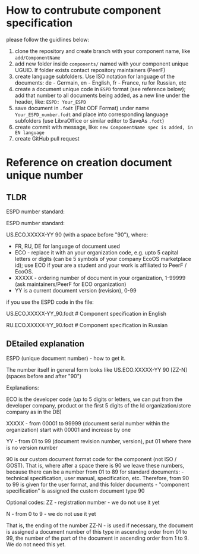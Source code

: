 # How to contrubute component specification

please follow the guidlines below:

1. clone the repository and create branch with your component name, like `add/ComponentName`
2. add new folder inside `components/` named with your component unique UGUID. If folder exists contact repository maintainers (PeerF)
3. create language subfolders. Use ISO notation for language of the documents: de - Germain, en - English, fr - France, ru for Russian, etc
4. create a document unique code in `ESPD` format (see reference below); add that number to all documents being added, as a new line under the header, like:
`ESPD: Your_ESPD`
5. save document in `.fodt` (Flat ODF Format) under name `Your_ESPD_number.fodt` and place into corresponding language subfolders (use LibraOffice or similar editor to SaveAs `.fodt`)
6. create commit with message, like: `new ComponentName spec is added, in EN language`
7. create GitHub pull request


# Reference on creation document unique number

## TLDR

ESPD number standard:

ESPD number standard:

US.ECO.XXXXX-YY 90 (with a space before "90"), where:
- FR, RU, DE for language of document used
- ECO - replace it with an your organization code, e.g. upto 5 capital letters or digits (can be 5 symbols of your company EcoOS marketplace id); use ECO if your are a student and your work is affiliated to PeerF / EcoOS.
- XXXXX - ordering number of document in your organization, 1-99999 (ask maintainers/PeerF for ECO organization)
- YY is a current document version (revision), 0-99

if you use the ESPD code in the file:

US.ECO.XXXXX-YY_90.fodt # Component specification in English

RU.ECO.XXXXX-YY_90.fodt # Component specification in Russian

## DEtailed explanation

ESPD (unique document number) - how to get it.

The number itself in general form looks like US.ECO.XXXXX-YY 90 [ZZ-N] (spaces before and after "90")

Explanations:

ECO is the developer code (up to 5 digits or letters, we can put from the developer company, product or the first 5 digits of the Id organization/store company as in the DB)

XXXXX - from 00001 to 99999 (document serial number within the organization) start with 00001 and increase by one

YY - from 01 to 99 (document revision number, version), put 01 where there is no version number

90 is our custom document format code for the component (not ISO / GOST). That is, where after a space there is 90 we leave these numbers, because there can be a number from 01 to 89 for standard documents: - technical specification, user manual, specification, etc. Therefore, from 90 to 99 is given for the user format, and this folder documents - "component specification" is assigned the custom document type 90

Optional codes:
ZZ - registration number - we do not use it yet

N - from 0 to 9 - we do not use it yet

That is, the ending of the number ZZ-N - is used if necessary, the document is assigned a document number of this type in ascending order from 01 to 99, the number of the part of the document in ascending order from 1 to 9. We do not need this yet.
